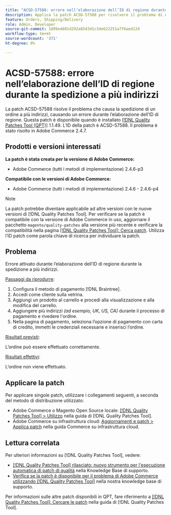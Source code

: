 ```yaml
---
title: "ACSD-57588: errore nell’elaborazione dell’ID di regione durante la spedizione a più indirizzi"
description: Applica la patch ACSD-57588 per risolvere il problema di Adobe Commerce, a causa del quale la spedizione di un ordine a più indirizzi genera un errore durante l’elaborazione dell’ID di regione.
feature: Orders, Shipping/Delivery
role: Admin, Developer
source-git-commit: 1899e4601d292a8543d1c34e622251a7f6aed124
workflow-type: tm+mt
source-wordcount: '371'
ht-degree: 0%

---
```


# ACSD-57588: errore nell’elaborazione dell’ID di regione durante la spedizione a più indirizzi

La patch ACSD-57588 risolve il problema che causa la spedizione di un ordine a più indirizzi, causando un errore durante l’elaborazione dell’ID di regione. Questa patch è disponibile quando è installato [[!DNL Quality Patches Tool (QPT)]](/help/announcements/adobe-commerce-announcements/magento-quality-patches-released-new-tool-to-self-serve-quality-patches.md) 1.1.49. L’ID della patch è ACSD-57588. Il problema è stato risolto in Adobe Commerce 2.4.7.

## Prodotti e versioni interessati

**La patch è stata creata per la versione di Adobe Commerce:**

* Adobe Commerce (tutti i metodi di implementazione) 2.4.6-p3

**Compatibile con le versioni di Adobe Commerce:**

* Adobe Commerce (tutti i metodi di implementazione) 2.4.6 - 2.4.6-p4

>[!NOTE]
>
>La patch potrebbe diventare applicabile ad altre versioni con le nuove versioni di [!DNL Quality Patches Tool]. Per verificare se la patch è compatibile con la versione di Adobe Commerce in uso, aggiornare il pacchetto `magento/quality-patches` alla versione più recente e verificare la compatibilità nella pagina [[!DNL Quality Patches Tool]: Cerca patch](https://experienceleague.adobe.com/tools/commerce-quality-patches/index.html). Utilizza l’ID patch come parola chiave di ricerca per individuare la patch.

## Problema

Errore attivato durante l’elaborazione dell’ID di regione durante la spedizione a più indirizzi.

<u>Passaggi da riprodurre</u>:

1. Configura il metodo di pagamento [!DNL Braintree].
1. Accedi come cliente sulla vetrina.
1. Aggiungi un prodotto al carrello e procedi alla visualizzazione e alla modifica del carrello.
1. Aggiungere più indirizzi *(ad esempio, UK, US, CA)* durante il processo di pagamento e rivedere l&#39;ordine.
1. Nella pagina di pagamento, seleziona l’opzione di pagamento con carta di credito, immetti le credenziali necessarie e inserisci l’ordine.

<u>Risultati previsti</u>:

L’ordine può essere effettuato correttamente.

<u>Risultati effettivi</u>:

L’ordine non viene effettuato.

## Applicare la patch

Per applicare singole patch, utilizzare i collegamenti seguenti, a seconda del metodo di distribuzione utilizzato:

* Adobe Commerce o Magento Open Source locale: [[!DNL Quality Patches Tool] > Utilizzo](https://experienceleague.adobe.com/docs/commerce-operations/tools/quality-patches-tool/usage.html) nella guida di [!DNL Quality Patches Tool].
* Adobe Commerce su infrastruttura cloud: [Aggiornamenti e patch > Applica patch](https://experienceleague.adobe.com/docs/commerce-cloud-service/user-guide/develop/upgrade/apply-patches.html) nella guida Commerce su infrastruttura cloud.

## Lettura correlata

Per ulteriori informazioni su [!DNL Quality Patches Tool], vedere:

* [[!DNL Quality Patches Tool] rilasciato: nuovo strumento per l&#39;esecuzione automatica di patch di qualità](/help/announcements/adobe-commerce-announcements/magento-quality-patches-released-new-tool-to-self-serve-quality-patches.md) nella Knowledge Base di supporto.
* [Verifica se la patch è disponibile per il problema di Adobe Commerce utilizzando  [!DNL Quality Patches Tool]](/help/support-tools/patches-available-in-qpt-tool/check-patch-for-magento-issue-with-magento-quality-patches.md) nella nostra knowledge base di supporto.

Per informazioni sulle altre patch disponibili in QPT, fare riferimento a [[!DNL Quality Patches Tool]: Cercare le patch](https://experienceleague.adobe.com/tools/commerce-quality-patches/index.html) nella guida di [!DNL Quality Patches Tool].
